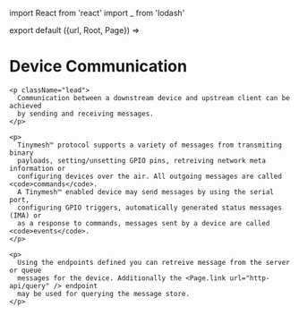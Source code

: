 import React from 'react'
import _ from 'lodash'

export default ({url, Root, Page}) =>
  <Page url={url} name="Device Communication">
    <h1>Device Communication</h1>

    <p className="lead">
      Communication between a downstream device and upstream client can be achieved
      by sending and receiving messages.
    </p>

    <p>
      Tinymesh™ protocol supports a variety of messages from transmiting binary
      payloads, setting/unsetting GPIO pins, retreiving network meta information or
      configuring devices over the air. All outgoing messages are called <code>commands</code>.
      A Tinymesh™ enabled device may send messages by using the serial port,
      configuring GPIO triggers, automatically generated status messages (IMA) or
      as a response to commands, messages sent by a device are called <code>events</code>.
    </p>

    <p>
      Using the endpoints defined you can retreive message from the server or queue
      messages for the device. Additionally the <Page.link url="http-api/query" /> endpoint
      may be used for querying the message store.
    </p>
  </Page>
